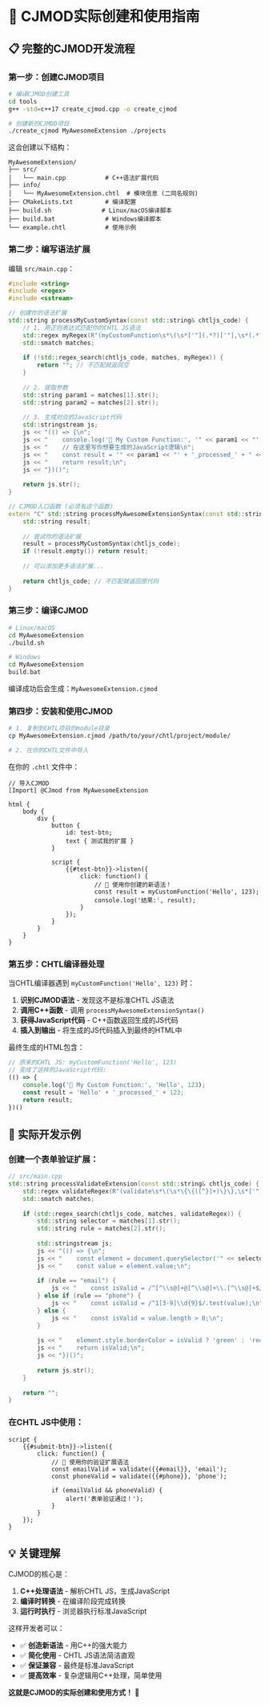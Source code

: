 # 🚀 CJMOD实际创建和使用指南

## 📋 **完整的CJMOD开发流程**

### 第一步：创建CJMOD项目

```bash
# 编译CJMOD创建工具
cd tools
g++ -std=c++17 create_cjmod.cpp -o create_cjmod

# 创建新的CJMOD项目
./create_cjmod MyAwesomeExtension ./projects
```

这会创建以下结构：
```
MyAwesomeExtension/
├── src/
│   └── main.cpp           # C++语法扩展代码
├── info/
│   └── MyAwesomeExtension.chtl  # 模块信息 (二同名规则)
├── CMakeLists.txt         # 编译配置
├── build.sh              # Linux/macOS编译脚本
├── build.bat              # Windows编译脚本
└── example.chtl           # 使用示例
```

### 第二步：编写语法扩展

编辑 `src/main.cpp`：

```cpp
#include <string>
#include <regex>
#include <sstream>

// 创建你的语法扩展
std::string processMyCustomSyntax(const std::string& chtljs_code) {
    // 1. 用正则表达式匹配你的CHTL JS语法
    std::regex myRegex(R"(myCustomFunction\s*\(\s*['"](.*?)['"],\s*(.*?)\s*\))");
    std::smatch matches;
    
    if (!std::regex_search(chtljs_code, matches, myRegex)) {
        return ""; // 不匹配就返回空
    }
    
    // 2. 提取参数
    std::string param1 = matches[1].str();
    std::string param2 = matches[2].str();
    
    // 3. 生成对应的JavaScript代码
    std::stringstream js;
    js << "(() => {\n";
    js << "    console.log('🚀 My Custom Function:', '" << param1 << "', " << param2 << ");\n";
    js << "    // 在这里写你想要生成的JavaScript逻辑\n";
    js << "    const result = '" << param1 << "' + '_processed_' + " << param2 << ";\n";
    js << "    return result;\n";
    js << "})()";
    
    return js.str();
}

// CJMOD入口函数 (必须有这个函数)
extern "C" std::string processMyAwesomeExtensionSyntax(const std::string& chtljs_code) {
    std::string result;
    
    // 尝试你的语法扩展
    result = processMyCustomSyntax(chtljs_code);
    if (!result.empty()) return result;
    
    // 可以添加更多语法扩展...
    
    return chtljs_code; // 不匹配就返回原代码
}
```

### 第三步：编译CJMOD

```bash
# Linux/macOS
cd MyAwesomeExtension
./build.sh

# Windows
cd MyAwesomeExtension
build.bat
```

编译成功后会生成：`MyAwesomeExtension.cjmod`

### 第四步：安装和使用CJMOD

```bash
# 1. 复制到CHTL项目的module目录
cp MyAwesomeExtension.cjmod /path/to/your/chtl/project/module/

# 2. 在你的CHTL文件中导入
```

在你的 `.chtl` 文件中：

```chtl
// 导入CJMOD
[Import] @CJmod from MyAwesomeExtension

html {
    body {
        div {
            button {
                id: test-btn;
                text { 测试我的扩展 }
            }
            
            script {
                {{#test-btn}}->listen({
                    click: function() {
                        // 🚀 使用你创建的新语法！
                        const result = myCustomFunction('Hello', 123);
                        console.log('结果:', result);
                    }
                });
            }
        }
    }
}
```

### 第五步：CHTL编译器处理

当CHTL编译器遇到 `myCustomFunction('Hello', 123)` 时：

1. **识别CJMOD语法** - 发现这不是标准CHTL JS语法
2. **调用C++函数** - 调用 `processMyAwesomeExtensionSyntax()`
3. **获得JavaScript代码** - C++函数返回生成的JS代码
4. **插入到输出** - 将生成的JS代码插入到最终的HTML中

最终生成的HTML包含：

```javascript
// 原来的CHTL JS: myCustomFunction('Hello', 123)
// 变成了这样的JavaScript代码:
(() => {
    console.log('🚀 My Custom Function:', 'Hello', 123);
    const result = 'Hello' + '_processed_' + 123;
    return result;
})()
```

## 🎯 **实际开发示例**

### 创建一个表单验证扩展：

```cpp
// src/main.cpp
std::string processValidateExtension(const std::string& chtljs_code) {
    std::regex validateRegex(R"(validate\s*\(\s*\{\{([^}]+)\}\},\s*['"](.*?)['\"]\s*\))");
    std::smatch matches;
    
    if (std::regex_search(chtljs_code, matches, validateRegex)) {
        std::string selector = matches[1].str();
        std::string rule = matches[2].str();
        
        std::stringstream js;
        js << "(() => {\n";
        js << "    const element = document.querySelector('" << selector << "');\n";
        js << "    const value = element.value;\n";
        
        if (rule == "email") {
            js << "    const isValid = /^[^\\s@]+@[^\\s@]+\\.[^\\s@]+$/.test(value);\n";
        } else if (rule == "phone") {
            js << "    const isValid = /^1[3-9]\\d{9}$/.test(value);\n";
        } else {
            js << "    const isValid = value.length > 0;\n";
        }
        
        js << "    element.style.borderColor = isValid ? 'green' : 'red';\n";
        js << "    return isValid;\n";
        js << "})()";
        
        return js.str();
    }
    
    return "";
}
```

### 在CHTL JS中使用：

```chtl
script {
    {{#submit-btn}}->listen({
        click: function() {
            // 🚀 使用你的验证扩展语法
            const emailValid = validate({{#email}}, 'email');
            const phoneValid = validate({{#phone}}, 'phone');
            
            if (emailValid && phoneValid) {
                alert('表单验证通过！');
            }
        }
    });
}
```

## 💡 **关键理解**

CJMOD的核心是：
1. **C++处理语法** - 解析CHTL JS，生成JavaScript
2. **编译时转换** - 在编译阶段完成转换
3. **运行时执行** - 浏览器执行标准JavaScript

这样开发者可以：
- ✅ **创造新语法** - 用C++的强大能力
- ✅ **简化使用** - CHTL JS语法简洁直观
- ✅ **保证兼容** - 最终是标准JavaScript
- ✅ **提高效率** - 复杂逻辑用C++处理，简单使用

**这就是CJMOD的实际创建和使用方式！** 🎉